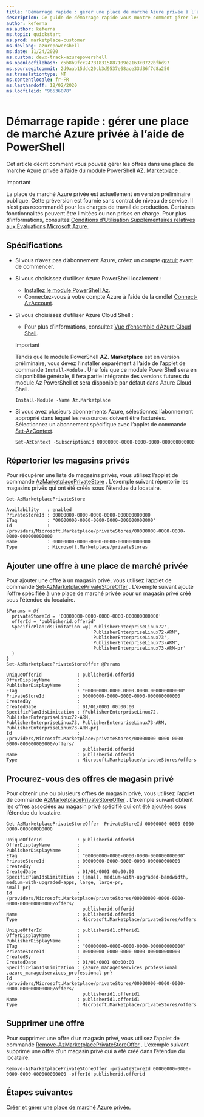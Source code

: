 ```yaml
---
title: 'Démarrage rapide : gérer une place de marché Azure privée à l’aide de PowerShell'
description: Ce guide de démarrage rapide vous montre comment gérer les offres dans une place de marché Azure privée à l’aide de Azure PowerShell.
author: keferna
ms.author: keferna
ms.topic: quickstart
ms.prod: marketplace-customer
ms.devlang: azurepowershell
ms.date: 11/24/2020
ms.custom: devx-track-azurepowershell
ms.openlocfilehash: c5b8b9fcc247818315887109e2163c0722bfbd97
ms.sourcegitcommit: 2d9aab15ddc20cb3d9537e68ace33d36f7d8a250
ms.translationtype: MT
ms.contentlocale: fr-FR
ms.lasthandoff: 12/02/2020
ms.locfileid: "96536078"
---
```

# <a name="quickstart-manage-a-private-azure-marketplace-using-powershell"></a>Démarrage rapide : gérer une place de marché Azure privée à l’aide de PowerShell

Cet article décrit comment vous pouvez gérer les offres dans une place de marché Azure privée à l’aide du module PowerShell [AZ. Marketplace](/powershell/module/az.marketplace) .

> [!IMPORTANT]
> La place de marché Azure privée est actuellement en version préliminaire publique. Cette préversion est fournie sans contrat de niveau de service. Il n’est pas recommandé pour les charges de travail de production. Certaines fonctionnalités peuvent être limitées ou non prises en charge. Pour plus d’informations, consultez [Conditions d’Utilisation Supplémentaires relatives aux Évaluations Microsoft Azure](https://azure.microsoft.com/support/legal/preview-supplemental-terms/).

## <a name="requirements"></a>Spécifications

* Si vous n’avez pas d’abonnement Azure, créez un compte [gratuit](https://azure.microsoft.com/free/) avant de commencer.

* Si vous choisissez d’utiliser Azure PowerShell localement :
  * [Installez le module PowerShell Az](/powershell/azure/install-az-ps).
  * Connectez-vous à votre compte Azure à l’aide de la cmdlet [Connect-AzAccount](/powershell/module/az.accounts/connect-azaccount).
* Si vous choisissez d’utiliser Azure Cloud Shell :
  * Pour plus d’informations, consultez [Vue d’ensemble d’Azure Cloud Shell](https://docs.microsoft.com/azure/cloud-shell/overview).

  > [!IMPORTANT]
  > Tandis que le module PowerShell **AZ. Marketplace** est en version préliminaire, vous devez l’installer séparément à l’aide de l’applet de commande `Install-Module` . Une fois que ce module PowerShell sera en disponibilité générale, il fera partie intégrante des versions futures du module Az PowerShell et sera disponible par défaut dans Azure Cloud Shell.

  ```azurepowershell-interactive
  Install-Module -Name Az.Marketplace
  ```

* Si vous avez plusieurs abonnements Azure, sélectionnez l’abonnement approprié dans lequel les ressources doivent être facturées. Sélectionnez un abonnement spécifique avec l’applet de commande [Set-AzContext](/powershell/module/az.accounts/set-azcontext).

  ```azurepowershell-interactive
  Set-AzContext -SubscriptionId 00000000-0000-0000-0000-000000000000
  ```

## <a name="list-private-stores"></a>Répertorier les magasins privés

Pour récupérer une liste de magasins privés, vous utilisez l’applet de commande [AzMarketplacePrivateStore](/powershell/module/az.marketplace/get-azmarketplaceprivatestore) . L’exemple suivant répertorie les magasins privés qui ont été créés sous l’étendue du locataire.

```azurepowershell-interactive
Get-AzMarketplacePrivateStore
```

```Output
Availability   : enabled
PrivateStoreId : 00000000-0000-0000-0000-000000000000
ETag           : "00000000-0000-0000-0000-000000000000"
Id             : /providers/Microsoft.Marketplace/privateStores/00000000-0000-0000-0000-000000000000
Name           : 00000000-0000-0000-0000-000000000000
Type           : Microsoft.Marketplace/privateStores
```

## <a name="add-an-offer-to-a-private-marketplace"></a>Ajouter une offre à une place de marché privée

Pour ajouter une offre à un magasin privé, vous utilisez l’applet de commande [Set-AzMarketplacePrivateStoreOffer](/powershell/module/az.marketplace/set-azmarketplaceprivatestoreoffer) . L’exemple suivant ajoute l’offre spécifiée à une place de marché privée pour un magasin privé créé sous l’étendue du locataire.

```azurepowershell-interactive
$Params = @{
  privateStoreId = '00000000-0000-0000-0000-000000000000'
  offerId = 'publisherid.offerid'
  SpecificPlanIdsLimitation =@('PublisherEnterpriseLinux72',
                               'PublisherEnterpriseLinux72-ARM',
                               'PublisherEnterpriseLinux73',
                               'PublisherEnterpriseLinux73-ARM',
                               'PublisherEnterpriseLinux73-ARM-pr'
  )
}
Set-AzMarketplacePrivateStoreOffer @Params
```

```Output
UniqueOfferId             : publisherid.offerid
OfferDisplayName          :
PublisherDisplayName      :
ETag                      : "00000000-0000-0000-0000-000000000000"
PrivateStoreId            : 00000000-0000-0000-0000-000000000000
CreatedBy                 :
CreatedDate               : 01/01/0001 00:00:00
SpecificPlanIdsLimitation : {PublisherEnterpriseLinux72, PublisherEnterpriseLinux72-ARM,
PublisherEnterpriseLinux73, PublisherEnterpriseLinux73-ARM, PublisherEnterpriseLinux73-ARM-pr}
Id                        :
/providers/Microsoft.Marketplace/privateStores/00000000-0000-0000-0000-000000000000/offers/
                            publisherid.offerid
Name                      : publisherid.offerid
Type                      : Microsoft.Marketplace/privateStores/offers
```

## <a name="get-private-store-offers"></a>Procurez-vous des offres de magasin privé

Pour obtenir une ou plusieurs offres de magasin privé, vous utilisez l’applet de commande [AzMarketplacePrivateStoreOffer](/powershell/module/az.marketplace/get-azmarketplaceprivatestoreoffer) . L’exemple suivant obtient les offres associées au magasin privé spécifié qui ont été ajoutées sous l’étendue du locataire.

```azurepowershell-interactive
Get-AzMarketplacePrivateStoreOffer -PrivateStoreId 00000000-0000-0000-0000-000000000000
```

```Output
UniqueOfferId             : publisherid.offerid
OfferDisplayName          :
PublisherDisplayName      :
ETag                      : "00000000-0000-0000-0000-000000000000"
PrivateStoreId            : 00000000-0000-0000-0000-000000000000
CreatedBy                 :
CreatedDate               : 01/01/0001 00:00:00
SpecificPlanIdsLimitation : {small, medium-with-upgraded-bandwidth, medium-with-upgraded-apps, large, large-pr,
small-pr}
Id                        :
/providers/Microsoft.Marketplace/privateStores/00000000-0000-0000-0000-000000000000/offers/
                            publisherid.offerid
Name                      : publisherid.offerid
Type                      : Microsoft.Marketplace/privateStores/offers

UniqueOfferId             : publisherid1.offerid1
OfferDisplayName          :
PublisherDisplayName      :
ETag                      : "00000000-0000-0000-0000-000000000000"
PrivateStoreId            : 00000000-0000-0000-0000-000000000000
CreatedBy                 :
CreatedDate               : 01/01/0001 00:00:00
SpecificPlanIdsLimitation : {azure_managedservices_professional ,azure_managedservices_professional-pr}
Id                        :
/providers/Microsoft.Marketplace/privateStores/00000000-0000-0000-0000-000000000000/offers/
                            publisherid1.offerid1
Name                      : publisherid1.offerid1
Type                      : Microsoft.Marketplace/privateStores/offers
```

## <a name="remove-an-offer"></a>Supprimer une offre

Pour supprimer une offre d’un magasin privé, vous utilisez l’applet de commande [Remove-AzMarketplacePrivateStoreOffer](/powershell/module/az.marketplace/remove-azmarketplaceprivatestoreoffer) . L’exemple suivant supprime une offre d’un magasin privé qui a été créé dans l’étendue du locataire.

```azurepowershell-interactive
Remove-AzMarketplacePrivateStoreOffer -privateStoreId 00000000-0000-0000-0000-000000000000 -offerId publisherid.offerid
```

## <a name="next-steps"></a>Étapes suivantes

[Créer et gérer une place de marché Azure privée](create-manage-private-azure-marketplace.md).
